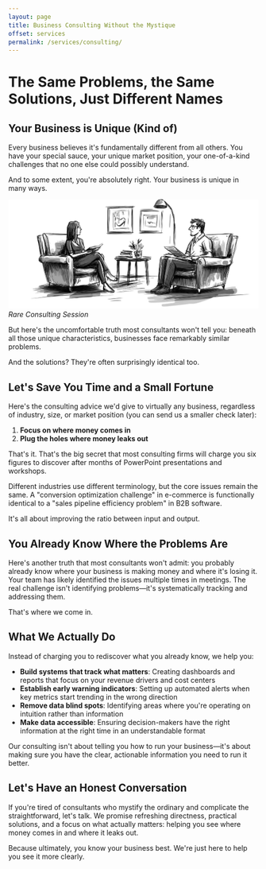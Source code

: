 ```yaml
---
layout: page
title: Business Consulting Without the Mystique
offset: services
permalink: /services/consulting/
---
```


# The Same Problems, the Same Solutions, Just Different Names

## Your Business is Unique (Kind of)

Every business believes it's fundamentally different from all others. You have your special sauce, your unique market position, your one-of-a-kind challenges that no one else could possibly understand.

And to some extent, you're absolutely right. Your business is unique in many ways.

![](/assets/img/illustrations/rare-consulting.jpg)
<cite>Rare Consulting Session</cite>

But here's the uncomfortable truth most consultants won't tell you: beneath all those unique characteristics, businesses face remarkably similar problems. 

And the solutions? They're often surprisingly identical too.

## Let's Save You Time and a Small Fortune

Here's the consulting advice we'd give to virtually any business, regardless of industry, size, or market position (you can send us a smaller check later):

1. **Focus on where money comes in**
2. **Plug the holes where money leaks out**

That's it. That's the big secret that most consulting firms will charge you six figures to discover after months of PowerPoint presentations and workshops.

Different industries use different terminology, but the core issues remain the same. A "conversion optimization challenge" in e-commerce is functionally identical to a "sales pipeline efficiency problem" in B2B software. 

<div class="Highlight">It's all about improving the ratio between input and output.</div>

## You Already Know Where the Problems Are

Here's another truth that most consultants won't admit: you probably already know where your business is making money and where it's losing it. Your team has likely identified the issues multiple times in meetings. The real challenge isn't identifying problems—it's systematically tracking and addressing them.

That's where we come in.

## What We Actually Do

Instead of charging you to rediscover what you already know, we help you:

- **Build systems that track what matters**: Creating dashboards and reports that focus on your revenue drivers and cost centers
- **Establish early warning indicators**: Setting up automated alerts when key metrics start trending in the wrong direction
- **Remove data blind spots**: Identifying areas where you're operating on intuition rather than information
- **Make data accessible**: Ensuring decision-makers have the right information at the right time in an understandable format

Our consulting isn't about telling you how to run your business—it's about making sure you have the clear, actionable information you need to run it better.

## Let's Have an Honest Conversation

If you're tired of consultants who mystify the ordinary and complicate the straightforward, let's talk. We promise refreshing directness, practical solutions, and a focus on what actually matters: helping you see where money comes in and where it leaks out.

Because ultimately, you know your business best. We're just here to help you see it more clearly.